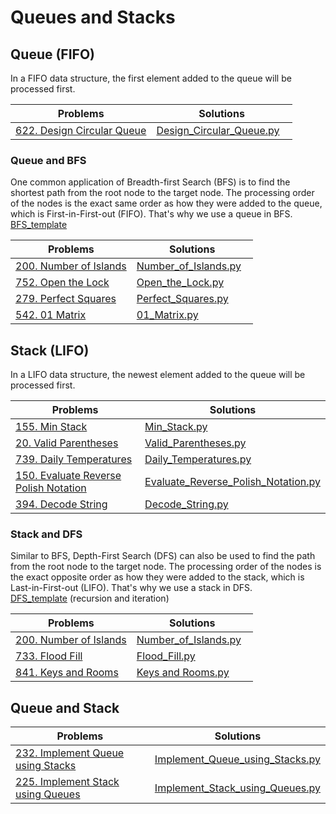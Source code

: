 # Queues and Stacks

## Queue (FIFO)
In a FIFO data structure, the first element added to the queue will be processed first.

Problems|Solutions
---|---
[622. Design Circular Queue](https://leetcode.com/problems/design-circular-queue/)|[Design_Circular_Queue.py](./Design_Circular_Queue.py)
### Queue and BFS
One common application of Breadth-first Search (BFS) is to find the shortest path from the root node to the target node. 
The processing order of the nodes is the exact same order as how they were added to the queue, which is First-in-First-out (FIFO). 
That's why we use a queue in BFS.<br>
[BFS_template](./BFS_Template.py)

Problems|Solutions
---|---
[200. Number of Islands](https://leetcode.com/problems/number-of-islands/)|[Number_of_Islands.py](./Number_of_Islands.py)
[752. Open the Lock](https://leetcode.com/problems/open-the-lock/)|[Open_the_Lock.py](./Open_the_Lock.py)
[279. Perfect Squares](https://leetcode.com/problems/perfect-squares/)|[Perfect_Squares.py](./Perfect_Squares.py)
[542. 01 Matrix](https://leetcode.com/problems/01-matrix/)|[01_Matrix.py](./01_Matrix.py)

## Stack (LIFO)
In a LIFO data structure, the newest element added to the queue will be processed first.

Problems|Solutions
---|---
[155. Min Stack](https://leetcode.com/problems/min-stack/submissions/)|[Min_Stack.py](./Min_Stack.py)
[20. Valid Parentheses](https://leetcode.com/problems/valid-parentheses/)|[Valid_Parentheses.py](./Valid_Parentheses.py)
[739. Daily Temperatures](https://leetcode.com/problems/daily-temperatures/)|[Daily_Temperatures.py](./Daily_Temperatures.py)
[150. Evaluate Reverse Polish Notation](https://leetcode.com/problems/evaluate-reverse-polish-notation/)|[Evaluate_Reverse_Polish_Notation.py](./Evaluate_Reverse_Polish_Notation.py)
[394. Decode String](https://leetcode.com/problems/decode-string/)|[Decode_String.py](./Decode_String.py)

### Stack and DFS
Similar to BFS, Depth-First Search (DFS) can also be used to find the path from the root node to the target node.
The processing order of the nodes is the exact opposite order as how they were added to the stack, which is Last-in-First-out (LIFO). 
That's why we use a stack in DFS.<br>
[DFS_template](./DFS_Template.py) (recursion and iteration)

Problems|Solutions
---|---
[200. Number of Islands](https://leetcode.com/problems/number-of-islands/)|[Number_of_Islands.py](./Number_of_Islands.py#L40)
[733. Flood Fill](https://leetcode.com/problems/number-of-islands/)|[Flood_Fill.py](./Flood_Fill.py)
[841. Keys and Rooms](https://leetcode.com/problems/keys-and-rooms/)|[Keys and Rooms.py](./Keys_and_Rooms.py)

## Queue and Stack
Problems|Solutions
---|---
[232. Implement Queue using Stacks](https://leetcode.com/problems/implement-queue-using-stacks/)|[Implement_Queue_using_Stacks.py](./Implement_Queue_using_Stacks.py)
[225. Implement Stack using Queues](https://leetcode.com/problems/implement-stack-using-queues/)|[Implement_Stack_using_Queues.py](./Implement_Stack_using_Queues.py)


<style>
table th:first-of-type {
    width: 50%;
}
table th:nth-of-type(2) {
    width: 50%;
}
</style>